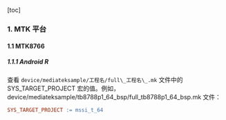 [toc]

### 1. MTK 平台

#### 1.1 MTK8766

##### 1.1.1 Android R

查看 `device/mediateksample/工程名/full\_工程名\_.mk` 文件中的 SYS_TARGET_PROJECT 宏的值。例如，device/mediateksample/tb8788p1_64_bsp/full_tb8788p1_64_bsp.mk 文件：

```makefile
SYS_TARGET_PROJECT := mssi_t_64
```


